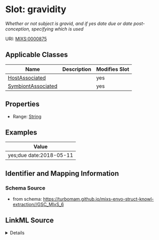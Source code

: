# Slot: gravidity


_Whether or not subject is gravid, and if yes date due or date post-conception, specifying which is used_



URI: [MIXS:0000875](https://w3id.org/mixs/0000875)



<!-- no inheritance hierarchy -->




## Applicable Classes

| Name | Description | Modifies Slot |
| --- | --- | --- |
[HostAssociated](HostAssociated.md) |  |  yes  |
[SymbiontAssociated](SymbiontAssociated.md) |  |  yes  |







## Properties

* Range: [String](String.md)






## Examples

| Value |
| --- |
| yes;due date:2018-05-11 |

## Identifier and Mapping Information







### Schema Source


* from schema: https://turbomam.github.io/mixs-envo-struct-knowl-extraction//GSC_MIxS_6




## LinkML Source

<details>
```yaml
name: gravidity
description: Whether or not subject is gravid, and if yes date due or date post-conception,
  specifying which is used
title: gravidity
examples:
- value: yes;due date:2018-05-11
from_schema: https://turbomam.github.io/mixs-envo-struct-knowl-extraction//GSC_MIxS_6
rank: 1000
string_serialization: '{boolean};{timestamp}'
slot_uri: MIXS:0000875
multivalued: false
alias: gravidity
domain_of:
- HostAssociated
- SymbiontAssociated
range: string
required: false
recommended: false

```
</details>